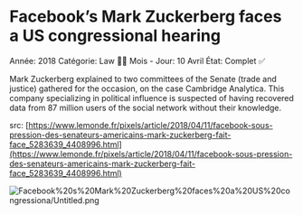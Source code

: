# Facebook’s Mark Zuckerberg faces a US congressional hearing

Année: 2018
Catégorie: Law 👨‍⚖️
Mois - Jour: 10 Avril
État: Complet ✅

Mark Zuckerberg explained to two committees of the Senate (trade and justice) gathered for the occasion, on the case Cambridge Analytica. This company specializing in political influence is suspected of having recovered data from 87 million users of the social network without their knowledge.

src: [https://www.lemonde.fr/pixels/article/2018/04/11/facebook-sous-pression-des-senateurs-americains-mark-zuckerberg-fait-face_5283639_4408996.html](https://www.lemonde.fr/pixels/article/2018/04/11/facebook-sous-pression-des-senateurs-americains-mark-zuckerberg-fait-face_5283639_4408996.html)

![Facebook%20s%20Mark%20Zuckerberg%20faces%20a%20US%20congressiona/Untitled.png](Facebook%20s%20Mark%20Zuckerberg%20faces%20a%20US%20congressiona/Untitled.png)
